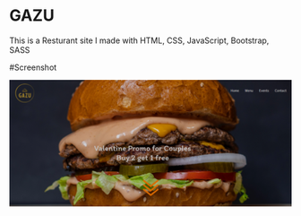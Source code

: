 # GAZU
This is a Resturant site I made with HTML, CSS, JavaScript, Bootstrap, SASS

#Screenshot

![](./screenshot.PNG)
